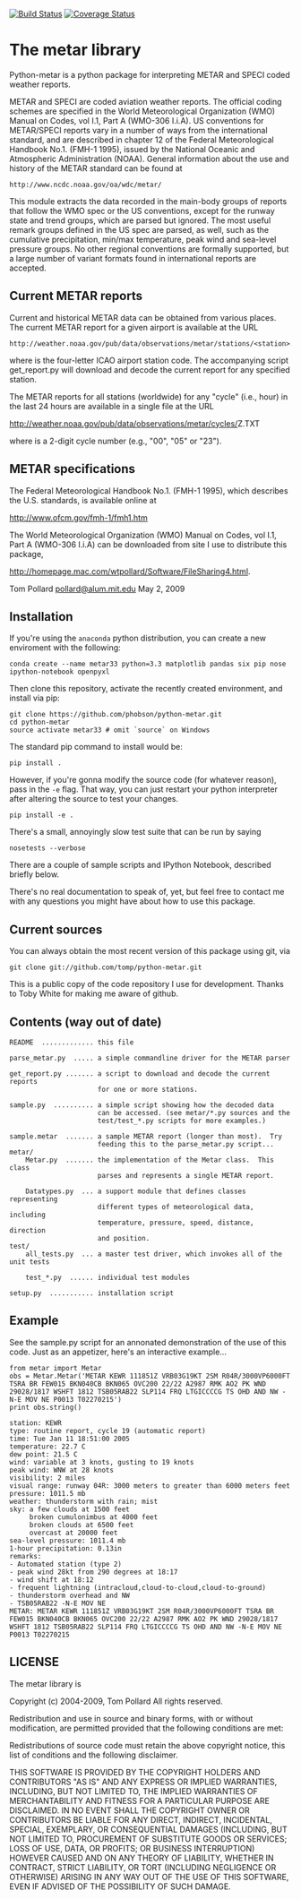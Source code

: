 [![Build Status](https://travis-ci.org/phobson/python-metar.png?branch=master)](https://travis-ci.org/phobson/python-metar)
[![Coverage Status](https://img.shields.io/coveralls/phobson/python-metar.svg)](https://coveralls.io/r/phobson/python-metar?branch=master)

# The metar library

Python-metar is a python package for interpreting METAR and SPECI coded
weather reports.

METAR and SPECI are coded aviation weather reports.  The official
coding schemes are specified in the World Meteorological Organization
(WMO) Manual on Codes, vol I.1, Part A (WMO-306 I.i.A).  US conventions
for METAR/SPECI reports vary in a number of ways from the international
standard, and are described in chapter 12 of the Federal Meteorological
Handbook No.1. (FMH-1 1995), issued by the National Oceanic and
Atmospheric Administration (NOAA).  General information about the
use and history of the METAR standard can be found at

    http://www.ncdc.noaa.gov/oa/wdc/metar/

This module extracts the data recorded in the main-body groups of
reports that follow the WMO spec or the US conventions, except for
the runway state and trend groups, which are parsed but ignored.
The most useful remark groups defined in the US spec are parsed,
as well, such as the cumulative precipitation, min/max temperature,
peak wind and sea-level pressure groups.  No other regional conventions
are formally supported, but a large number of variant formats found
in international reports are accepted.

## Current METAR reports
Current and historical METAR data can be obtained from various places.
The current METAR report for a given airport is available at the URL

    http://weather.noaa.gov/pub/data/observations/metar/stations/<station>.TXT

where <station> is the four-letter ICAO airport station code.  The
accompanying script get_report.py will download and decode the
current report for any specified station.

The METAR reports for all stations (worldwide) for any "cycle" (i.e., hour)
in the last 24 hours are available in a single file at the URL

   http://weather.noaa.gov/pub/data/observations/metar/cycles/<cycle>Z.TXT

where <cycle> is a 2-digit cycle number (e.g., "00", "05" or "23").

## METAR specifications
The Federal Meteorological Handbook No.1. (FMH-1 1995), which
describes the U.S. standards, is available online at

   http://www.ofcm.gov/fmh-1/fmh1.htm

The World Meteorological Organization (WMO) Manual on Codes, vol I.1,
Part A (WMO-306 I.i.A) can be downloaded from site I use to distribute
this package,

   http://homepage.mac.com/wtpollard/Software/FileSharing4.html.


Tom Pollard
pollard@alum.mit.edu
May 2, 2009


## Installation
If you're using the `anaconda` python distribution, you can create a new
enviroment with the following:

    conda create --name metar33 python=3.3 matplotlib pandas six pip nose ipython-notebook openpyxl

Then clone this repository, activate the recently created environment, and
install via pip:

    git clone https://github.com/phobson/python-metar.git
    cd python-metar
    source activate metar33 # omit `source` on Windows

The standard pip command to install would be:

    pip install .

However, if you're gonna modify the source code (for whatever reason), pass in
the `-e` flag. That way, you can just restart your python interpreter after
altering the source to test your changes.

    pip install -e .

There's a small, annoyingly slow test suite that can be run by saying

    nosetests --verbose

There are a couple of sample scripts and IPython Notebook, described briefly
below.

There's no real documentation to speak of, yet, but feel free to
contact me with any questions you might have about how to use this package.

## Current sources
You can always obtain the most recent version of this package using git, via

    git clone git://github.com/tomp/python-metar.git

This is a public copy of the code repository I use for development.
Thanks to Toby White for making me aware of github.


## Contents (way out of date)
```
README  ............. this file

parse_metar.py  ..... a simple commandline driver for the METAR parser

get_report.py ....... a script to download and decode the current reports
                      for one or more stations.

sample.py  .......... a simple script showing how the decoded data
                      can be accessed. (see metar/*.py sources and the
                      test/test_*.py scripts for more examples.)

sample.metar  ....... a sample METAR report (longer than most).  Try
                      feeding this to the parse_metar.py script...
metar/
    Metar.py  ....... the implementation of the Metar class.  This class
                      parses and represents a single METAR report.

    Datatypes.py  ... a support module that defines classes representing
                      different types of meteorological data, including
                      temperature, pressure, speed, distance, direction
                      and position.
test/
    all_tests.py  ... a master test driver, which invokes all of the unit tests

    test_*.py  ...... individual test modules

setup.py  ........... installation script
```

## Example

See the sample.py script for an annonated demonstration of the use
of this code.  Just as an appetizer, here's an interactive example...

    from metar import Metar
    obs = Metar.Metar('METAR KEWR 111851Z VRB03G19KT 2SM R04R/3000VP6000FT TSRA BR FEW015 BKN040CB BKN065 OVC200 22/22 A2987 RMK AO2 PK WND 29028/1817 WSHFT 1812 TSB05RAB22 SLP114 FRQ LTGICCCCG TS OHD AND NW -N-E MOV NE P0013 T02270215')
    print obs.string()
```
station: KEWR
type: routine report, cycle 19 (automatic report)
time: Tue Jan 11 18:51:00 2005
temperature: 22.7 C
dew point: 21.5 C
wind: variable at 3 knots, gusting to 19 knots
peak wind: WNW at 28 knots
visibility: 2 miles
visual range: runway 04R: 3000 meters to greater than 6000 meters feet
pressure: 1011.5 mb
weather: thunderstorm with rain; mist
sky: a few clouds at 1500 feet
     broken cumulonimbus at 4000 feet
     broken clouds at 6500 feet
     overcast at 20000 feet
sea-level pressure: 1011.4 mb
1-hour precipitation: 0.13in
remarks:
- Automated station (type 2)
- peak wind 28kt from 290 degrees at 18:17
- wind shift at 18:12
- frequent lightning (intracloud,cloud-to-cloud,cloud-to-ground)
- thunderstorm overhead and NW
- TSB05RAB22 -N-E MOV NE
METAR: METAR KEWR 111851Z VRB03G19KT 2SM R04R/3000VP6000FT TSRA BR FEW015 BKN040CB BKN065 OVC200 22/22 A2987 RMK AO2 PK WND 29028/1817 WSHFT 1812 TSB05RAB22 SLP114 FRQ LTGICCCCG TS OHD AND NW -N-E MOV NE P0013 T02270215
```

## LICENSE

The metar library is

Copyright (c) 2004-2009, Tom Pollard
All rights reserved.

Redistribution and use in source and binary forms, with or without
modification, are permitted provided that the following conditions
are met:

  Redistributions of source code must retain the above copyright
  notice, this list of conditions and the following disclaimer.

THIS SOFTWARE IS PROVIDED BY THE COPYRIGHT HOLDERS AND CONTRIBUTORS
"AS IS" AND ANY EXPRESS OR IMPLIED WARRANTIES, INCLUDING, BUT NOT
LIMITED TO, THE IMPLIED WARRANTIES OF MERCHANTABILITY AND FITNESS
FOR A PARTICULAR PURPOSE ARE DISCLAIMED. IN NO EVENT SHALL THE
COPYRIGHT OWNER OR CONTRIBUTORS BE LIABLE FOR ANY DIRECT, INDIRECT,
INCIDENTAL, SPECIAL, EXEMPLARY, OR CONSEQUENTIAL DAMAGES (INCLUDING,
BUT NOT LIMITED TO, PROCUREMENT OF SUBSTITUTE GOODS OR SERVICES;
LOSS OF USE, DATA, OR PROFITS; OR BUSINESS INTERRUPTION) HOWEVER
CAUSED AND ON ANY THEORY OF LIABILITY, WHETHER IN CONTRACT, STRICT
LIABILITY, OR TORT (INCLUDING NEGLIGENCE OR OTHERWISE) ARISING IN
ANY WAY OUT OF THE USE OF THIS SOFTWARE, EVEN IF ADVISED OF THE
POSSIBILITY OF SUCH DAMAGE.
